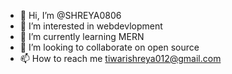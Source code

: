 - 👋 Hi, I’m @SHREYA0806
- 👀 I’m interested in webdevlopment 
- 🌱 I’m currently learning MERN
- 💞️ I’m looking to collaborate on open source
- 📫 How to reach me tiwarishreya012@gmail.com

<!---
SHREYA0806/SHREYA0806 is a ✨ special ✨ repository because its `README.md` (this file) appears on your GitHub profile.
You can click the Preview link to take a look at your changes.
--->
